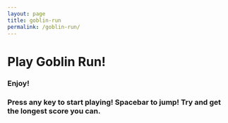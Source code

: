 ```yaml
---
layout: page
title: goblin-run
permalink: /goblin-run/
---
```


# Play Goblin Run!

### Enjoy!

### Press any key to start playing! Spacebar to jump! Try and get the longest score you can.

<div><script src="https://cdn.htmlgames.com/embed.js?game=GoblinRun&;bgcolor=white"></script></div>


